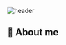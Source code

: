 ![header](https://capsule-render.vercel.app/api?type=rounded&color=timeGradient&text=Welcome%20to%20Yuchan's%20GitHub%20👋&animation=twinkling&fontSize=40&fontAlignY=50&fontAlign=50&height=180)

## 🤔 About me
